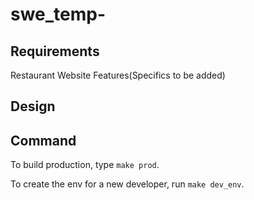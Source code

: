 # swe_temp-

## Requirements
Restaurant Website Features(Specifics to be added)
## Design

## Command

To build production, type `make prod`.

To create the env for a new developer, run `make dev_env`.
